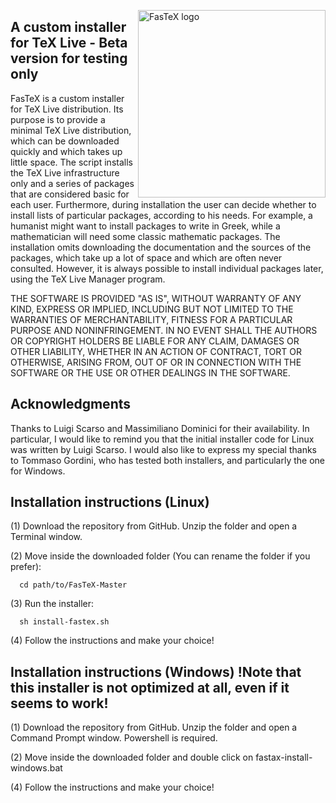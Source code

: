 <p><a href="https://github.com/ivalb/FasTeX"><img src="https://github.com/ivalb/FasTeX/blob/master/fastex-icon.svg" alt="FasTeX logo" align="right" width="300px" style="max-width:100%;"></a></p> 

A custom installer for TeX Live - Beta version for testing only
--------------------------------

FasTeX is a custom installer for TeX Live distribution. Its purpose is to provide a minimal TeX Live distribution, which can be downloaded quickly and which takes up little space. The script installs the TeX Live infrastructure only and a series of packages that are considered basic for each user. Furthermore, during installation the user can decide whether to install lists of particular packages, according to his needs. For example, a humanist might want to install packages to write in Greek, while a mathematician will need some classic mathematic packages. The installation omits downloading the documentation and the sources of the packages, which take up a lot of space and which are often never consulted. However, it is always possible to install individual packages later, using the TeX Live Manager program. 

THE SOFTWARE IS PROVIDED "AS IS", WITHOUT WARRANTY OF ANY KIND, EXPRESS OR IMPLIED, INCLUDING BUT NOT LIMITED TO THE WARRANTIES OF MERCHANTABILITY,
FITNESS FOR A PARTICULAR PURPOSE AND NONINFRINGEMENT. IN NO EVENT SHALL THE AUTHORS OR COPYRIGHT HOLDERS BE LIABLE FOR ANY CLAIM, DAMAGES OR OTHER
LIABILITY, WHETHER IN AN ACTION OF CONTRACT, TORT OR OTHERWISE, ARISING FROM, OUT OF OR IN CONNECTION WITH THE SOFTWARE OR THE USE OR OTHER DEALINGS IN THE SOFTWARE.

Acknowledgments
-------------------------------------
Thanks to Luigi Scarso and Massimiliano Dominici for their availability. In particular, I would like to remind you that the initial installer code for Linux was written by Luigi Scarso.  I would also like to express my special thanks to Tommaso Gordini, who has tested both installers, and particularly the one for Windows.

Installation instructions (Linux)
-------------------------------------

(1) Download the repository from GitHub. Unzip the folder and open a Terminal window.

(2) Move inside the downloaded folder (You can rename the folder if you prefer):

      cd path/to/FasTeX-Master

(3) Run the installer:
    
      sh install-fastex.sh

(4) Follow the instructions and make your choice!
    

Installation instructions (Windows) !Note that this installer is not optimized at all, even if it seems to work!
-------------------------------------

(1) Download the repository from GitHub. Unzip the folder and open a Command Prompt window. Powershell is required.

(2) Move inside the downloaded folder and double click on fastax-install-windows.bat

(4) Follow the instructions and make your choice!

